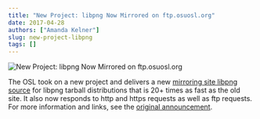 ```yaml
---
title: "New Project: libpng Now Mirrored on ftp.osuosl.org"
date: 2017-04-28
authors: ["Amanda Kelner"]
slug: new-project-libpng
tags: []
---
```


![New Project: libpng Now Mirrored on ftp.osuosl.org](/images/NewProjectAdjustedImage.png)

The OSL took on a new project and delivers a new
[mirroring site libpng source](http://www.libpng.org/pub/png/libpng.html) for libpng tarball distributions that is 20+
times as fast as the old site. It also now responds to http and https requests as well as ftp requests. For more
information and links, see the [original announcement](https://sourceforge.net/p/png-mng/mailman/message/35801076/).
